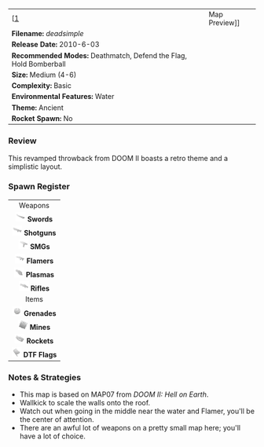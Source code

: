 |                                                                     |                                       |
|---------------------------------------------------------------------|---------------------------------------|
| \[[1](File:Deadsimple.png%7Cthumb%7Ccenter)|Map Preview\]\]         | **Author: Jonathan "*W!CK3D*" Roels** |
| **Filename:** *deadsimple*                                          |
| **Release Date:** 2010-6-03                                         |
| **Recommended Modes:** Deathmatch, Defend the Flag, Hold Bomberball |
| **Size:** Medium (4-6)                                              |
| **Complexity:** Basic                                               |
| **Environmental Features:** Water                                   |
| **Theme:** Ancient                                                  |
| **Rocket Spawn:** No                                                |

### Review

This revamped throwback from DOOM II boasts a retro theme and a simplistic layout.

### Spawn Register

|                                                                                             |
|:-------------------------------------------------------------------------------------------:|
|                                           Weapons                                           |
|     <img src="Sword.png" title="fig:Sword.png" alt="Sword.png" width="20" /> **Swords**     |
| <img src="Shotgun.png" title="fig:Shotgun.png" alt="Shotgun.png" width="20" /> **Shotguns** |
|         <img src="Smg.png" title="fig:Smg.png" alt="Smg.png" width="20" /> **SMGs**         |
|   <img src="Flamer.png" title="fig:Flamer.png" alt="Flamer.png" width="20" /> **Flamers**   |
|   <img src="Plasma.png" title="fig:Plasma.png" alt="Plasma.png" width="20" /> **Plasmas**   |
|     <img src="Rifle.png" title="fig:Rifle.png" alt="Rifle.png" width="20" /> **Rifles**     |
|                                            Items                                            |
| <img src="Grenade.png" title="fig:Grenade.png" alt="Grenade.png" width="20" /> **Grenades** |
|       <img src="Mine.png" title="fig:Mine.png" alt="Mine.png" width="20" /> **Mines**       |
|   <img src="Rocket.png" title="fig:Rocket.png" alt="Rocket.png" width="20" /> **Rockets**   |
|     <img src="Flag.png" title="fig:Flag.png" alt="Flag.png" width="20" /> **DTF Flags**     |

### Notes & Strategies

-   This map is based on MAP07 from *DOOM II: Hell on Earth*.
-   Wallkick to scale the walls onto the roof.
-   Watch out when going in the middle near the water and Flamer, you'll be the center of attention.
-   There are an awful lot of weapons on a pretty small map here; you'll have a lot of choice.

